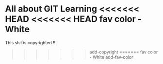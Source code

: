 All about GIT Learning
<<<<<<< HEAD
<<<<<<< HEAD
fav color - White
=======
This shit is copyrighted !! 
>>>>>>> add-copyright
=======
fav color - White
>>>>>>> add-fav-color
